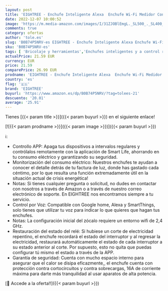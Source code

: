 ```yaml
---
layout: post
title: 'EIGHTREE - Enchufe Inteligente Alexa  Enchufe Wi-Fi Medidor Consumo  Tomada Inteligente Programable con Temporizador  Control Remoto por APP&Voz  Compatible con Alexa  Google Home y SmartThings  16A 3680W  2Pack'
date: 2022-12-07 10:00:52
image: 'https://m.media-amazon.com/images/I/31ZJOBlEmgL._SL500_._SL400_.jpg'
comments: true
category: ofertas
author: 'tole.es'
slug: 'B0B74P5NRV-es EIGHTREE - Enchufe Inteligente Alexa Enchufe Wi-Fi Medidor...'
sku: 'B0B74P5NRV-es'
tags: [ 'Bricolaje y herramientas','Enchufes inteligentes y a control remoto','Enchufes y accesorios','Instalación eléctrica','alexa','eightree','enchufe','google','home','inteligente','🇪🇸', ]
actualPrice: 21.59 EUR
currency: EUR
price: 21.59
comparePrice: 26.99 EUR
prodname: 'EIGHTREE - Enchufe Inteligente Alexa  Enchufe Wi-Fi Medidor Consumo  Tomada Inteligente Programable con Temporizador  Control Remoto por APP&Voz  Compatible con Alexa  Google Home y SmartThings  16A 3680W  2Pack'
country: 'es'
flag: '🇪🇸'
brand: 'EIGHTREE'
buyurl: 'https://www.amazon.es/dp/B0B74P5NRV/?tag=tolees-21'
descuento: '20.01'
average: '25.91'
---
```


Tienes [{{< param title >}}]({{< param buyurl >}}) en el siguiente enlace!

[![{{< param prodname >}}]({{< param image >}})]({{< param buyurl >}})

ℹ️:

- Controllo APP: Apaga tus dispositivos a intervalos regulares y contrólalos remotamente con la aplicación de Smart Life, ahorrando en tu consumo eléctrico y garantizando su seguridad.
- Monitorización del consumo eléctrico: Nuestros enchufes te ayudan a conocer el detalle detrás de tu factura de luz, donde has gastado cada céntimo, por lo que resulta una función extremadamente útil en la situación actual de crisis energética!
- Notas: Si tienes cualquier pregunta o solicitud, no dudes en contactar con nosotros a través de Amazon o a través de nuestro correo electrónico de soporte. En EIGHTREE nos encontramos siempre a tu servicio.
- Control por Voz: Compatible con Google home, Alexa y SmartThings, solo tienes que utilizar tu voz para indicar lo que quieres que hagan tus enchufes.
- Notas: La configuración inicial del zócalo requiere un entorno wifi de 2,4 GHz.
- Restauración del estado del relé: Si hubiese un corte de electricidad repentino, el enchufe recordará el estado del interruptor y al regresar la electricidad, restaurará automáticamente el estado de cada interruptor a su estado anterior al corte. Por supuesto, esto no quita que puedas configurar tú mismo el estado a través de la APP.
- Garantía de seguridad: Cuenta con mucho espacio interno para asegurar que el calor se disipa eficazmente,, el enchufe cuenta con protección contra cortocircuitos y contra sobrecargas, 16A de corriente máxima para darte más tranquilidad al usar aparatos de alta potencia.

[🛒 Accede a la oferta!!]({{< param buyurl >}})
